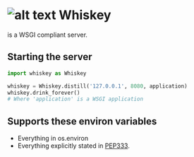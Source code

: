 ![alt text](https://raw.github.com/stoneG/whiskey/master/whiskey.png "Surgeon General's Warning Goes Here")
Whiskey
=======
is a WSGI compliant server.

Starting the server
-------------------
```python
import whiskey as Whiskey

whiskey = Whiskey.distill('127.0.0.1', 8080, application)
whiskey.drink_forever()
# Where 'application' is a WSGI application
```

Supports these environ variables
--------------------------------
* Everything in os.environ
* Everything explicitly stated in
  [PEP333](http://www.python.org/dev/peps/pep-0333/).
<!--asdf-->
